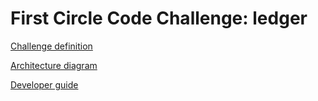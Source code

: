 # First Circle Code Challenge: ledger

[Challenge definition](./docs/challenge.md)

[Architecture diagram](./docs/architecture.md)

[Developer guide](./docs/development.md)
